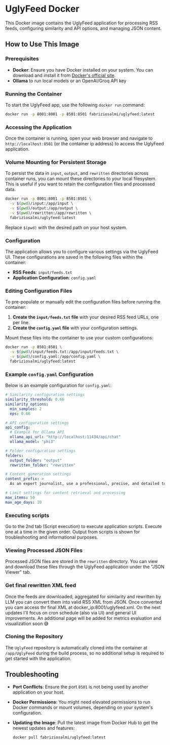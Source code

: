# UglyFeed Docker

This Docker image contains the UglyFeed application for processing RSS feeds, configuring similarity and API options, and managing JSON content.

## How to Use This Image

### Prerequisites

- **Docker**: Ensure you have Docker installed on your system. You can download and install it from [Docker's official site](https://www.docker.com/get-started).
- **Ollama** to run local models or an OpenAI/Groq API key

### Running the Container

To start the UglyFeed app, use the following `docker run` command:

```bash
docker run -p 8001:8001 -p 8501:8501 fabriziosalmi/uglyfeed:latest
```

### Accessing the Application

Once the container is running, open your web browser and navigate to `http://localhost:8501` (or the container ip address) to access the UglyFeed application.

### Volume Mounting for Persistent Storage

To persist the data in `input`, `output`, and `rewritten` directories across container runs, you can mount these directories to your local filesystem. This is useful if you want to retain the configuration files and processed data.

```bash
docker run -p 8001:8001 -p 8501:8501 \
  -v $(pwd)/input:/app/input \
  -v $(pwd)/output:/app/output \
  -v $(pwd)/rewritten:/app/rewritten \
  fabriziosalmi/uglyfeed:latest
```

Replace `$(pwd)` with the desired path on your host system.

### Configuration

The application allows you to configure various settings via the UglyFeed UI. These configurations are saved in the following files within the container:

- **RSS Feeds**: `input/feeds.txt`
- **Application Configuration**: `config.yaml`

### Editing Configuration Files

To pre-populate or manually edit the configuration files before running the container:

1. **Create the `input/feeds.txt` file** with your desired RSS feed URLs, one per line.
2. **Create the `config.yaml` file** with your configuration settings.

Mount these files into the container to use your custom configurations:

```bash
docker run -p 8501:8501 \
  -v $(pwd)/input/feeds.txt:/app/input/feeds.txt \
  -v $(pwd)/config.yaml:/app/config.yaml \
  fabriziosalmi/uglyfeed:latest
```

### Example `config.yaml` Configuration

Below is an example configuration for `config.yaml`:

```yaml
# Similarity configuration settings
similarity_threshold: 0.66
similarity_options:
  min_samples: 2
  eps: 0.66

# API configuration settings
api_config:
  # Example for Ollama API
  ollama_api_url: "http://localhost:11434/api/chat"
  ollama_model: "phi3"

# Folder configuration settings
folders:
  output_folder: "output"
  rewritten_folder: "rewritten"

# Content generation settings
content_prefix: >
  As an expert journalist, use a professional, precise, and detailed tone. Do not include titles, personal information, or details about the sources. Rewrite the news by integrating information from various sources, ensuring clarity and coherence.

# Limit settings for content retrieval and processing
max_items: 50
max_age_days: 10
```

### Executing scripts

Go to the 2nd tab (Script execution) to execute application scripts. Execute one at a time in the given order. Output from scripts is shown for troubleshooting and informational purposes.

### Viewing Processed JSON Files

Processed JSON files are stored in the `rewritten` directory. You can view and download these files through the UglyFeed application under the "JSON Viewer" tab.

### Get final rewritten XML feed

Once the feeds are downloaded, aggregated for similarity and rewritten by LLM you can convert them into valid RSS XML from JSON.
Once converted you cam access thr final XML at docker_ip:8001/uglyfeed.xml.
On the next updates I'll focus on cron schedule (also via UI) and general UI improvements. An additional page will be added for metrics evaluation and visualization soon 😅
### Cloning the Repository

The `UglyFeed` repository is automatically cloned into the container at `/app/UglyFeed` during the build process, so no additional setup is required to get started with the application.

## Troubleshooting

- **Port Conflicts**: Ensure the port `8501` is not being used by another application on your host.
- **Docker Permissions**: You might need elevated permissions to run Docker commands or mount volumes, depending on your system's configuration.
- **Updating the Image**: Pull the latest image from Docker Hub to get the newest updates and features:

  ```bash
  docker pull fabriziosalmi/uglyfeed:latest
  ```
